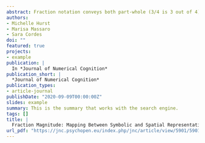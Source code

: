 ```yaml
---
abstract: Fraction notation conveys both part-whole (3/4 is 3 out of 4) and magnitude (3/4= 0.75) information, yet evidence suggests that both children and adults find accessing magnitude information from fractions particularly difficult. Recent research suggests that using number lines to teach children about fractions can help emphasize fraction magnitude. In three experiments with adults and 9-12-year-old children, we compare the benefits of number lines and pie charts for thinking about rational numbers. In Experiment 1, we first investigate how adults spontaneously visualize symbolic fractions. Then, in two further experiments, we explore whether priming children to use pie charts vs. number lines impacts performance on a subsequent symbolic magnitude task and whether children differentially rely on a partitioning strategy to map rational numbers to number lines vs. pie charts. Our data reveal that adults very infrequently spontaneously visualize fractions along a number line and, contrary to other findings, that practice mapping rational numbers to number lines did not improve performance on a subsequent symbolic magnitude comparison task relative to practice mapping the same magnitudes to pie charts. However, children were more likely to use overt partitioning strategies when working with pie charts compared to number lines, suggesting these representations did lend themselves to different working strategies. We discuss the interpretations and implications of these findings for future research and education. All materials and data are provided as Supplementary Materials.
authors:
- Michelle Hurst
- Marisa Massaro
- Sara Cordes
doi: ""
featured: true
projects:
- example
publication: |
  In *Journal of Numerical Cognition*
publication_short: |
  *Journal of Numerical Cognition*
publication_types: 
- article-journal
publishDate: "2020-09-09T00:00:00Z"
slides: example
summary: This is the summary that works with the search engine.
tags: []
title: |
  Fraction Magnitude: Mapping Between Symbolic and Spatial Representations of Proportion
url_pdf: "https://jnc.psychopen.eu/index.php/jnc/article/view/5901/5901.pdf"
---
```

